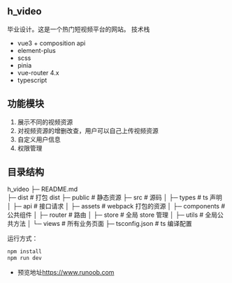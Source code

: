 ## h_video

毕业设计。这是一个热门短视频平台的网站。
技术栈

- vue3 + composition api
- element-plus
- scss
- pinia
- vue-router 4.x
- typescript

## 功能模块

1. 展示不同的视频资源
2. 对视频资源的增删改查，用户可以自己上传视频资源
3. 自定义用户信息
4. 权限管理

## 目录结构

h_video
├─ README.md  
├─ dist # 打包 dist
├─ public # 静态资源
├─ src # 源码
│ ├─ types # ts 声明
│ ├─ api # 接口请求
│ ├─ assets # webpack 打包的资源
│ ├─ components # 公共组件
│ ├─ router # 路由
│ ├─ store # 全局 store 管理
│ ├─ utils # 全局公共方法
│ └─ views # 所有业务页面
├─ tsconfig.json # ts 编译配置

运行方式：

```js
npm install
npm run dev
```

- 预览地址<https://www.runoob.com>
